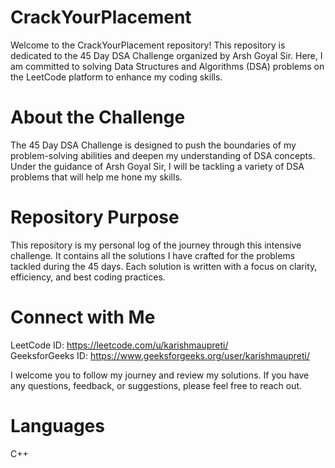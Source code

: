 # **CrackYourPlacement**

Welcome to the CrackYourPlacement repository! This repository is dedicated to the 45 Day DSA Challenge organized by Arsh Goyal Sir. Here, I am committed to solving Data Structures and Algorithms (DSA) problems on the LeetCode platform to enhance my coding skills.

# **About the Challenge**

The 45 Day DSA Challenge is designed to push the boundaries of my problem-solving abilities and deepen my understanding of DSA concepts. Under the guidance of Arsh Goyal Sir, I will be tackling a variety of DSA problems that will help me hone my skills.

# **Repository Purpose**

This repository is my personal log of the journey through this intensive challenge. It contains all the solutions I have crafted for the problems tackled during the 45 days. Each solution is written with a focus on clarity, efficiency, and best coding practices.

# **Connect with Me**

LeetCode ID: https://leetcode.com/u/karishmaupreti/ <br>
GeeksforGeeks ID: https://www.geeksforgeeks.org/user/karishmaupreti/

I welcome you to follow my journey and review my solutions. If you have any questions, feedback, or suggestions, please feel free to reach out.

# **Languages**

C++
